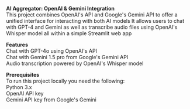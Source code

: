 **AI Aggregator: OpenAI & Gemini Integration**<br>
This project combines OpenAI's API and Google's Gemini API to offer a unified interface for interacting with both AI models It allows users to chat with GPT-4 and Gemini as well as transcribe audio files using OpenAI's Whisper model all within a simple Streamlit web app
</br>

**Features**<br>
Chat with GPT-4o using OpenAI's API<br>
Chat with Gemini 1.5 pro from Google's Gemini API<br>
Audio transcription powered by OpenAI's Whisper model
</br>

**Prerequisites**<br>
To run this project locally you need the following:<br>
Python 3.x<br>
OpenAI API key<br>
Gemini API key from Google's Gemini
